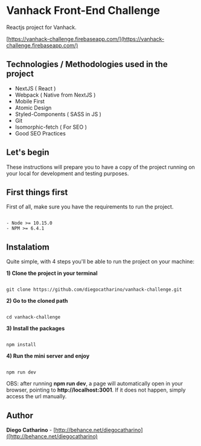 ﻿# Vanhack Front-End Challenge

Reactjs project for Vanhack.

[https://vanhack-challenge.firebaseapp.com/](https://vanhack-challenge.firebaseapp.com/)

## Technologies / Methodologies used in the project 
- NextJS ( React )
- Webpack ( Native from NextJS )
- Mobile First
- Atomic Design
- Styled-Components ( SASS in JS )
- Git
- Isomorphic-fetch ( For SEO )
- Good SEO Practices

## Let's begin

These instructions will prepare you to have a copy of the project running on your local for development and testing purposes.

## First things first

First of all, make sure you have the requirements to run the project.

```

- Node >= 10.15.0
- NPM >= 6.4.1

```

## Instalatiom

Quite simple, with 4 steps you'll be able to run the project on your machine:

**1) Clone the project in your terminal**

```

git clone https://github.com/diegocatharino/vanhack-challenge.git

```

**2) Go to the cloned path**

```

cd vanhack-challenge

```

**3) Install the packages**

```

npm install

```

**4) Run the mini server and enjoy**

```

npm run dev

```

OBS: after running **npm run dev**, a page will automatically open in your browser, pointing to **http://localhost:3001**. If it does not happen, simply access the url manually.

## Author

**Diego Catharino** - [http://behance.net/diegocatharino]([http://behance.net/diegocatharino)
